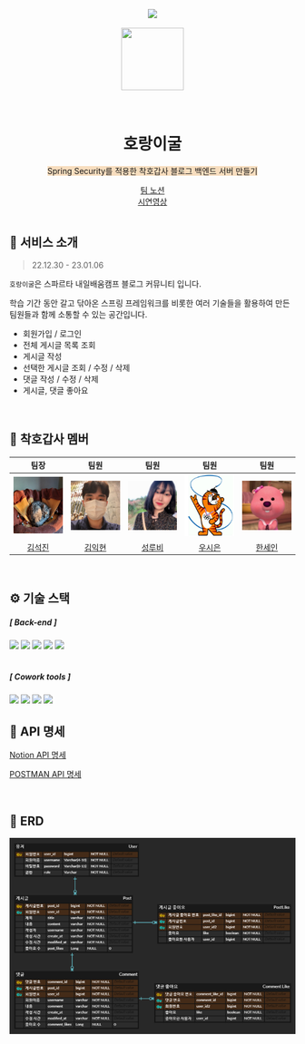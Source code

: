 <p align="middle">
  <a href="https://hits.seeyoufarm.com"><img src="https://hits.seeyoufarm.com/api/count/incr/badge.svg?url=https%3A%2F%2Fgithub.com%2Fkimikhyeon1%2Ftigerhunter1-board.git&count_bg=%2379C83D&title_bg=%23555555&icon=&icon_color=%23E7E7E7&title=visit&edge_flat=false"/></a>
</p>



<p align="middle">
    <a>
        <img width="110px;" height="110px;" src="https://cdn-icons-png.flaticon.com/512/3157/3157548.png">
</p>

<br>

<h1 align="middle"> 호랑이굴 </h1>

<p align="center"><span style='background-color: #F7DDBE'> Spring Security를 적용한 착호갑사 블로그 백엔드 서버 만들기</span></p>

<div align="center"><a href="https://www.notion.so/88ceb94fb8804ac398e9b0e5ba23d396">팀 노션</a><br>
<a href="https://youtu.be/lYL0esCLXWQ">시연영상</a></div>

<br>

## 💬 서비스 소개

> 22.12.30 - 23.01.06

`호랑이굴`은 스파르타 내일배움캠프 블로그 커뮤니티 입니다.

학습 기간 동안 갈고 닦아온 스프링 프레임워크를 비롯한 여러 기술들을 활용하여 만든 팀원들과 함께 소통할 수 있는 공간입니다.

* 회원가입 / 로그인
* 전체 게시글 목록 조회
* 게시글 작성
* 선택한 게시글 조회 / 수정 / 삭제
* 댓글 작성 / 수정 / 삭제
* 게시글, 댓글 좋아요

<br>

## 🤝 착호갑사 멤버

|                             팀장                             |                             팀원                             |                             팀원                             |                             팀원                             |                             팀원                             |
| :----------------------------------------------------------: | :----------------------------------------------------------: | :----------------------------------------------------------: | :----------------------------------------------------------: | :----------------------------------------------------------: |
| <img width="110px" height="100px" src="README.assets/image-20230105192144947.png"> | <img width="110px" src="README.assets/image-20230105193957076.png"> | <img width="110px" src="README.assets/image-20230105193758808.png"> | <img width="110px" height="110px" src="README.assets/image-20230105191743234.png"> | <img width="110px" src="README.assets/image-20230105192529978.png"> |
|            [김석진](https://github.com/tae993136)            |           [김익현](https://github.com/kimikhyeon1)           |             [성루비](https://github.com/quipu1)              |            [우시은](https://github.com/sieun-Woo)            |             [한세인](https://github.com/seinni2)             |

<br>

## ⚙ 기술 스택

##### [ Back-end ]

<div>
    <img src = "https://img.shields.io/badge/java-%23ED8B00.svg?style=for-the-badge&logo=java&logoColor=white">
    <img src = "https://img.shields.io/badge/JWT-black?style=for-the-badge&logo=JSON%20web%20tokens">
    <img src = "https://img.shields.io/badge/spring-%236DB33F.svg?style=for-the-badge&logo=spring&logoColor=white">
    <img src = "https://img.shields.io/badge/Gradle-02303A.svg?style=for-the-badge&logo=Gradle&logoColor=white">
    <img src = "https://img.shields.io/badge/IntelliJIDEA-000000.svg?style=for-the-badge&logo=intellij-idea&logoColor=white">
</div>

<br>

##### [ Cowork tools ]

<div>
    <img src = "https://img.shields.io/badge/github-%23121011.svg?style=for-the-badge&logo=github&logoColor=white">
    <img src = "https://img.shields.io/badge/Postman-FF6C37?style=for-the-badge&logo=postman&logoColor=white">
    <img src = "https://img.shields.io/badge/Notion-%23000000.svg?style=for-the-badge&logo=notion&logoColor=white">
    <img src = "https://img.shields.io/badge/Slack-4A154B?style=for-the-badge&logo=slack&logoColor=white">
<br>

## 📃 API 명세

<a href="https://www.notion.so/7184e013e92c4574a891ac5013488508?v=782c6ff6279b4bc9a9bae01e2d246a42">Notion API 명세</a>

<a href="https://documenter.getpostman.com/view/24826285/2s8Z73xAJa#6b7ec320-869f-4fc2-881d-6a4f1934410e">POSTMAN API 명세</a>

<br>

## 📌 ERD

![image-20230105174621696](README.assets/image-20230105174621696.png)